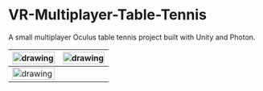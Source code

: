# VR-Multiplayer-Table-Tennis
A small multiplayer Oculus table tennis project built with Unity and Photon.

| <img src="https://contentfish-frontend.s3.eu-west-2.amazonaws.com/assets/VR_TT_1.png" alt="drawing" width="100%"/>  | <img src="https://contentfish-frontend.s3.eu-west-2.amazonaws.com/assets/VR_TT_1.png" alt="drawing" width="100%"/> |
| ------------- | ------------- |
| <img src="https://contentfish-frontend.s3.eu-west-2.amazonaws.com/assets/VR_TT_3.png" alt="drawing" width="100%"/>  |   |
